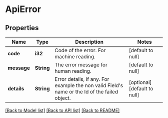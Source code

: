 # ApiError

## Properties
Name | Type | Description | Notes
------------ | ------------- | ------------- | -------------
**code** | **i32** | Code of the error. For machine reading. | [default to null]
**message** | **String** | The error message for human reading. | [default to null]
**details** | **String** | Error details, if any.   For example the non valid Field&#39;s name or the Id of the failed object. | [optional] [default to null]

[[Back to Model list]](../README.md#documentation-for-models) [[Back to API list]](../README.md#documentation-for-api-endpoints) [[Back to README]](../README.md)


